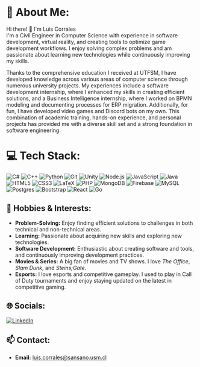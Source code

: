 # 💫 About Me:
Hi there! 👋 I'm Luis Corrales  
I'm a Civil Engineer in Computer Science with experience in software development, virtual reality, and creating tools to optimize game development workflows. I enjoy solving complex problems and am passionate about learning new technologies while continuously improving my skills.

Thanks to the comprehensive education I received at UTFSM, I have developed knowledge across various areas of computer science through numerous university projects. My experiences include a software development internship, where I enhanced my skills in creating efficient solutions, and a Business Intelligence internship, where I worked on BPMN modeling and documenting processes for ERP migration. Additionally, for fun, I have developed video games and Discord bots on my own. This combination of academic training, hands-on experience, and personal projects has provided me with a diverse skill set and a strong foundation in software engineering.

# 💻 Tech Stack:
![C#](https://img.shields.io/badge/c%23-%23239120.svg?style=flat&logo=csharp&logoColor=white) ![C++](https://img.shields.io/badge/c++-%2300599C.svg?style=flat&logo=c%2B%2B&logoColor=white) ![Python](https://img.shields.io/badge/python-3670A0?style=flat&logo=python&logoColor=ffdd54) ![Git](https://img.shields.io/badge/git-%23F05033.svg?style=flat&logo=git&logoColor=white) ![Unity](https://img.shields.io/badge/unity-%23000000.svg?style=flat&logo=unity&logoColor=white) ![Node.js](https://img.shields.io/badge/node.js-43853D.svg?style=flat&logo=node.js&logoColor=white) ![JavaScript](https://img.shields.io/badge/javascript-%23323330.svg?style=flat&logo=javascript&logoColor=%23F7DF1E) ![Java](https://img.shields.io/badge/java-%23ED8B00.svg?style=flat&logo=openjdk&logoColor=white) ![HTML5](https://img.shields.io/badge/html5-%23E34F26.svg?style=flat&logo=html5&logoColor=white) ![CSS3](https://img.shields.io/badge/css3-%231572B6.svg?style=flat&logo=css3&logoColor=white) ![LaTeX](https://img.shields.io/badge/latex-%23008080.svg?style=flat&logo=latex&logoColor=white) ![PHP](https://img.shields.io/badge/php-%23777BB4.svg?style=flat&logo=php&logoColor=white) ![MongoDB](https://img.shields.io/badge/mongodb-%2347A248.svg?style=flat&logo=mongodb&logoColor=white) ![Firebase](https://img.shields.io/badge/firebase-%23039BE5.svg?style=flat&logo=firebase) ![MySQL](https://img.shields.io/badge/mysql-4479A1.svg?style=flat&logo=mysql&logoColor=white) ![Postgres](https://img.shields.io/badge/postgres-%23316192.svg?style=flat&logo=postgresql&logoColor=white) ![Bootstrap](https://img.shields.io/badge/bootstrap-%238511FA.svg?style=flat&logo=bootstrap&logoColor=white) ![React](https://img.shields.io/badge/react-%2320232a.svg?style=flat&logo=react&logoColor=%2361DAFB) ![Go](https://img.shields.io/badge/go-%2300ADD8.svg?style=flat&logo=go&logoColor=white)

## 🎨 Hobbies & Interests:
- **Problem-Solving:** Enjoy finding efficient solutions to challenges in both technical and non-technical areas.
- **Learning:** Passionate about acquiring new skills and exploring new technologies.
- **Software Development:** Enthusiastic about creating software and tools, and continuously improving development practices.
- **Movies & Series:** A big fan of movies and TV shows. I love *The Office*, *Slam Dunk*, and *Steins;Gate*.
- **Esports:** I love esports and competitive gameplay. I used to play in Call of Duty tournaments and enjoy staying updated on the latest in competitive gaming.

## 🌐 Socials:
[![LinkedIn](https://img.shields.io/badge/LinkedIn-%230077B5.svg?logo=linkedin&logoColor=white)](https://www.linkedin.com/in/luis-corrales/)

## 📫 Contact:
- **Email:** [luis.corrales@sansano.usm.cl](mailto:luis.corrales@sansano.usm.cl)
